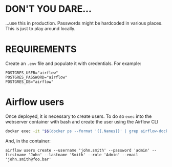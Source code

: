# DON'T YOU DARE...
...use this in production. Passwords might be hardcoded in various places. This is just to play around locally.

# REQUIREMENTS
Create an `.env` file and populate it with credentials. For example:
```
POSTGRES_USER="airflow"
POSTGRES_PASSWORD="airflow"
POSTGRES_DB="airflow"
```

# Airflow users
Once deployed, it is necessary to create users. To do so `exec` into the webserver container with bash and create the user using the Airflow CLI

```bash
docker exec -it "$$(docker ps --format '{{.Names}}' | grep airflow-docker-webserver)" bash
```
And, in the container:
```
airflow users create --username 'john.smith' --password 'admin' --firstname 'John' --lastname 'Smith' --role 'Admin' --email 'john.smith@foo.bar'
```
